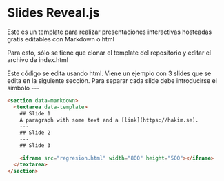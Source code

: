 # Slides Reveal.js

Este es un template para realizar presentaciones interactivas hosteadas gratis editables con Markdown o html

Para esto, sólo se tiene que clonar el template del repositorio y editar el archivo de index.html

Este código se edita usando html. Viene un ejemplo con 3 slides que se edita en la siguiente sección. Para separar cada slide debe introducirse el símbolo ---

```html
<section data-markdown>
  <textarea data-template>
    ## Slide 1
    A paragraph with some text and a [link](https://hakim.se).
    ---
    ## Slide 2
    ---
    ## Slide 3

    <iframe src="regresion.html" width="800" height="500"></iframe>
  </textarea>
</section>
```
